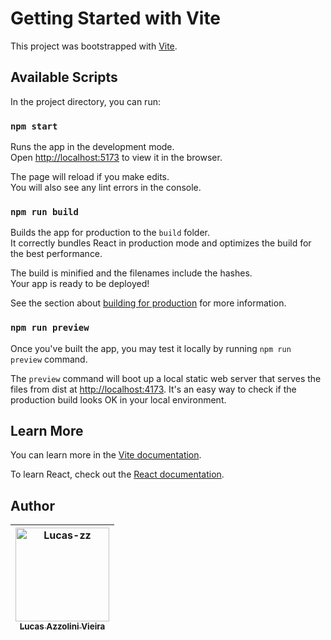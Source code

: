 # Getting Started with Vite

This project was bootstrapped with [Vite](https://vitejs.dev/).

## Available Scripts

In the project directory, you can run:

### `npm start`

Runs the app in the development mode.\
Open [http://localhost:5173](http://localhost:5173) to view it in the browser.

The page will reload if you make edits.\
You will also see any lint errors in the console.

### `npm run build`

Builds the app for production to the `build` folder.\
It correctly bundles React in production mode and optimizes the build for the best performance.

The build is minified and the filenames include the hashes.\
Your app is ready to be deployed!

See the section about [building for production](https://vitejs.dev/guide/build.html) for more information.

### `npm run preview`

Once you've built the app, you may test it locally by running `npm run preview` command.

The `preview` command will boot up a local static web server that serves the files from dist at [http://localhost:4173](http://localhost:4173). It's an easy way to check if the production build looks OK in your local environment.

## Learn More

You can learn more in the [Vite documentation](https://vitejs.dev/guide/).

To learn React, check out the [React documentation](https://reactjs.org/).

## Author

| [<img src="https://avatars.githubusercontent.com/Lucas-zz" width=150 title="Lucas-zz"><br><sub>Lucas Azzolini Vieira</sub>](https://github.com/Lucas-zz) |
| :------------------------------------------------------------------------------------------------------------------------------------------------------: |
